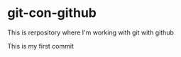 # git-con-github
This is rerpository where I'm working with git with github

This is my first commit